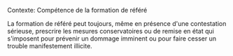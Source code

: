 Contexte: Compétence de la formation de référé

La formation de référé peut toujours, même en présence d'une contestation sérieuse, prescrire les mesures conservatoires ou de remise en état qui s'imposent pour prévenir un dommage imminent ou pour faire cesser un trouble manifestement illicite.